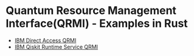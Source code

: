# Quantum Resource Management Interface(QRMI) - Examples in Rust

* [IBM Direct Access QRMI](./direct_access)
* [IBM Qiskit Runtime Service QRMI](./qiskit_runtime_service)